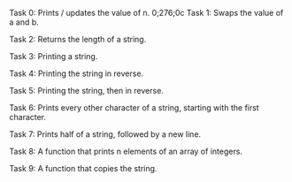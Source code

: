 Task 0: Prints / updates the value of n.
0;276;0c
Task 1: Swaps the value of a and b.

Task 2: Returns the length of a string.

Task 3: Printing a string.

Task 4: Printing the string in reverse.

Task 5: Printing the string, then in reverse.

Task 6: Prints every other character of a string, starting with the first character.

Task 7: Prints half of a string, followed by a new line.

Task 8: A function that prints n elements of an array of integers.

Task 9: A function that copies the string.